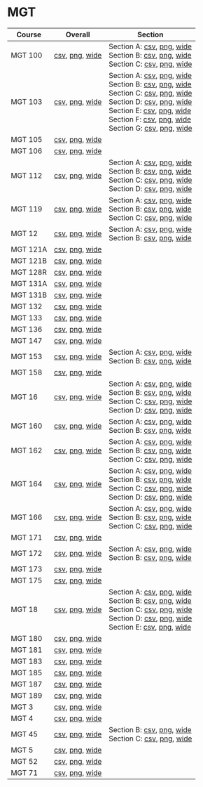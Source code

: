 # MGT

| Course | Overall | Section |
| ------ | ------- | ------- |
| MGT 100 | [csv](https://github.com/UCSD-Historical-Enrollment-Data/2023Spring/blob/main/overall/MGT%20100.csv), [png](https://raw.githubusercontent.com/UCSD-Historical-Enrollment-Data/2023Spring/main/plot_overall/MGT%20100.png), [wide](https://raw.githubusercontent.com/UCSD-Historical-Enrollment-Data/2023Spring/main/plot_overall_wide/MGT%20100.png) | Section A: [csv](https://github.com/UCSD-Historical-Enrollment-Data/2023Spring/blob/main/section/MGT%20100_A.csv), [png](https://raw.githubusercontent.com/UCSD-Historical-Enrollment-Data/2023Spring/main/plot_section/MGT%20100_A.png), [wide](https://raw.githubusercontent.com/UCSD-Historical-Enrollment-Data/2023Spring/main/plot_section_wide/MGT%20100_A.png)<br>Section B: [csv](https://github.com/UCSD-Historical-Enrollment-Data/2023Spring/blob/main/section/MGT%20100_B.csv), [png](https://raw.githubusercontent.com/UCSD-Historical-Enrollment-Data/2023Spring/main/plot_section/MGT%20100_B.png), [wide](https://raw.githubusercontent.com/UCSD-Historical-Enrollment-Data/2023Spring/main/plot_section_wide/MGT%20100_B.png)<br>Section C: [csv](https://github.com/UCSD-Historical-Enrollment-Data/2023Spring/blob/main/section/MGT%20100_C.csv), [png](https://raw.githubusercontent.com/UCSD-Historical-Enrollment-Data/2023Spring/main/plot_section/MGT%20100_C.png), [wide](https://raw.githubusercontent.com/UCSD-Historical-Enrollment-Data/2023Spring/main/plot_section_wide/MGT%20100_C.png) |
| MGT 103 | [csv](https://github.com/UCSD-Historical-Enrollment-Data/2023Spring/blob/main/overall/MGT%20103.csv), [png](https://raw.githubusercontent.com/UCSD-Historical-Enrollment-Data/2023Spring/main/plot_overall/MGT%20103.png), [wide](https://raw.githubusercontent.com/UCSD-Historical-Enrollment-Data/2023Spring/main/plot_overall_wide/MGT%20103.png) | Section A: [csv](https://github.com/UCSD-Historical-Enrollment-Data/2023Spring/blob/main/section/MGT%20103_A.csv), [png](https://raw.githubusercontent.com/UCSD-Historical-Enrollment-Data/2023Spring/main/plot_section/MGT%20103_A.png), [wide](https://raw.githubusercontent.com/UCSD-Historical-Enrollment-Data/2023Spring/main/plot_section_wide/MGT%20103_A.png)<br>Section B: [csv](https://github.com/UCSD-Historical-Enrollment-Data/2023Spring/blob/main/section/MGT%20103_B.csv), [png](https://raw.githubusercontent.com/UCSD-Historical-Enrollment-Data/2023Spring/main/plot_section/MGT%20103_B.png), [wide](https://raw.githubusercontent.com/UCSD-Historical-Enrollment-Data/2023Spring/main/plot_section_wide/MGT%20103_B.png)<br>Section C: [csv](https://github.com/UCSD-Historical-Enrollment-Data/2023Spring/blob/main/section/MGT%20103_C.csv), [png](https://raw.githubusercontent.com/UCSD-Historical-Enrollment-Data/2023Spring/main/plot_section/MGT%20103_C.png), [wide](https://raw.githubusercontent.com/UCSD-Historical-Enrollment-Data/2023Spring/main/plot_section_wide/MGT%20103_C.png)<br>Section D: [csv](https://github.com/UCSD-Historical-Enrollment-Data/2023Spring/blob/main/section/MGT%20103_D.csv), [png](https://raw.githubusercontent.com/UCSD-Historical-Enrollment-Data/2023Spring/main/plot_section/MGT%20103_D.png), [wide](https://raw.githubusercontent.com/UCSD-Historical-Enrollment-Data/2023Spring/main/plot_section_wide/MGT%20103_D.png)<br>Section E: [csv](https://github.com/UCSD-Historical-Enrollment-Data/2023Spring/blob/main/section/MGT%20103_E.csv), [png](https://raw.githubusercontent.com/UCSD-Historical-Enrollment-Data/2023Spring/main/plot_section/MGT%20103_E.png), [wide](https://raw.githubusercontent.com/UCSD-Historical-Enrollment-Data/2023Spring/main/plot_section_wide/MGT%20103_E.png)<br>Section F: [csv](https://github.com/UCSD-Historical-Enrollment-Data/2023Spring/blob/main/section/MGT%20103_F.csv), [png](https://raw.githubusercontent.com/UCSD-Historical-Enrollment-Data/2023Spring/main/plot_section/MGT%20103_F.png), [wide](https://raw.githubusercontent.com/UCSD-Historical-Enrollment-Data/2023Spring/main/plot_section_wide/MGT%20103_F.png)<br>Section G: [csv](https://github.com/UCSD-Historical-Enrollment-Data/2023Spring/blob/main/section/MGT%20103_G.csv), [png](https://raw.githubusercontent.com/UCSD-Historical-Enrollment-Data/2023Spring/main/plot_section/MGT%20103_G.png), [wide](https://raw.githubusercontent.com/UCSD-Historical-Enrollment-Data/2023Spring/main/plot_section_wide/MGT%20103_G.png) |
| MGT 105 | [csv](https://github.com/UCSD-Historical-Enrollment-Data/2023Spring/blob/main/overall/MGT%20105.csv), [png](https://raw.githubusercontent.com/UCSD-Historical-Enrollment-Data/2023Spring/main/plot_overall/MGT%20105.png), [wide](https://raw.githubusercontent.com/UCSD-Historical-Enrollment-Data/2023Spring/main/plot_overall_wide/MGT%20105.png) |  |
| MGT 106 | [csv](https://github.com/UCSD-Historical-Enrollment-Data/2023Spring/blob/main/overall/MGT%20106.csv), [png](https://raw.githubusercontent.com/UCSD-Historical-Enrollment-Data/2023Spring/main/plot_overall/MGT%20106.png), [wide](https://raw.githubusercontent.com/UCSD-Historical-Enrollment-Data/2023Spring/main/plot_overall_wide/MGT%20106.png) |  |
| MGT 112 | [csv](https://github.com/UCSD-Historical-Enrollment-Data/2023Spring/blob/main/overall/MGT%20112.csv), [png](https://raw.githubusercontent.com/UCSD-Historical-Enrollment-Data/2023Spring/main/plot_overall/MGT%20112.png), [wide](https://raw.githubusercontent.com/UCSD-Historical-Enrollment-Data/2023Spring/main/plot_overall_wide/MGT%20112.png) | Section A: [csv](https://github.com/UCSD-Historical-Enrollment-Data/2023Spring/blob/main/section/MGT%20112_A.csv), [png](https://raw.githubusercontent.com/UCSD-Historical-Enrollment-Data/2023Spring/main/plot_section/MGT%20112_A.png), [wide](https://raw.githubusercontent.com/UCSD-Historical-Enrollment-Data/2023Spring/main/plot_section_wide/MGT%20112_A.png)<br>Section B: [csv](https://github.com/UCSD-Historical-Enrollment-Data/2023Spring/blob/main/section/MGT%20112_B.csv), [png](https://raw.githubusercontent.com/UCSD-Historical-Enrollment-Data/2023Spring/main/plot_section/MGT%20112_B.png), [wide](https://raw.githubusercontent.com/UCSD-Historical-Enrollment-Data/2023Spring/main/plot_section_wide/MGT%20112_B.png)<br>Section C: [csv](https://github.com/UCSD-Historical-Enrollment-Data/2023Spring/blob/main/section/MGT%20112_C.csv), [png](https://raw.githubusercontent.com/UCSD-Historical-Enrollment-Data/2023Spring/main/plot_section/MGT%20112_C.png), [wide](https://raw.githubusercontent.com/UCSD-Historical-Enrollment-Data/2023Spring/main/plot_section_wide/MGT%20112_C.png)<br>Section D: [csv](https://github.com/UCSD-Historical-Enrollment-Data/2023Spring/blob/main/section/MGT%20112_D.csv), [png](https://raw.githubusercontent.com/UCSD-Historical-Enrollment-Data/2023Spring/main/plot_section/MGT%20112_D.png), [wide](https://raw.githubusercontent.com/UCSD-Historical-Enrollment-Data/2023Spring/main/plot_section_wide/MGT%20112_D.png) |
| MGT 119 | [csv](https://github.com/UCSD-Historical-Enrollment-Data/2023Spring/blob/main/overall/MGT%20119.csv), [png](https://raw.githubusercontent.com/UCSD-Historical-Enrollment-Data/2023Spring/main/plot_overall/MGT%20119.png), [wide](https://raw.githubusercontent.com/UCSD-Historical-Enrollment-Data/2023Spring/main/plot_overall_wide/MGT%20119.png) | Section A: [csv](https://github.com/UCSD-Historical-Enrollment-Data/2023Spring/blob/main/section/MGT%20119_A.csv), [png](https://raw.githubusercontent.com/UCSD-Historical-Enrollment-Data/2023Spring/main/plot_section/MGT%20119_A.png), [wide](https://raw.githubusercontent.com/UCSD-Historical-Enrollment-Data/2023Spring/main/plot_section_wide/MGT%20119_A.png)<br>Section B: [csv](https://github.com/UCSD-Historical-Enrollment-Data/2023Spring/blob/main/section/MGT%20119_B.csv), [png](https://raw.githubusercontent.com/UCSD-Historical-Enrollment-Data/2023Spring/main/plot_section/MGT%20119_B.png), [wide](https://raw.githubusercontent.com/UCSD-Historical-Enrollment-Data/2023Spring/main/plot_section_wide/MGT%20119_B.png)<br>Section C: [csv](https://github.com/UCSD-Historical-Enrollment-Data/2023Spring/blob/main/section/MGT%20119_C.csv), [png](https://raw.githubusercontent.com/UCSD-Historical-Enrollment-Data/2023Spring/main/plot_section/MGT%20119_C.png), [wide](https://raw.githubusercontent.com/UCSD-Historical-Enrollment-Data/2023Spring/main/plot_section_wide/MGT%20119_C.png) |
| MGT 12 | [csv](https://github.com/UCSD-Historical-Enrollment-Data/2023Spring/blob/main/overall/MGT%2012.csv), [png](https://raw.githubusercontent.com/UCSD-Historical-Enrollment-Data/2023Spring/main/plot_overall/MGT%2012.png), [wide](https://raw.githubusercontent.com/UCSD-Historical-Enrollment-Data/2023Spring/main/plot_overall_wide/MGT%2012.png) | Section A: [csv](https://github.com/UCSD-Historical-Enrollment-Data/2023Spring/blob/main/section/MGT%2012_A.csv), [png](https://raw.githubusercontent.com/UCSD-Historical-Enrollment-Data/2023Spring/main/plot_section/MGT%2012_A.png), [wide](https://raw.githubusercontent.com/UCSD-Historical-Enrollment-Data/2023Spring/main/plot_section_wide/MGT%2012_A.png)<br>Section B: [csv](https://github.com/UCSD-Historical-Enrollment-Data/2023Spring/blob/main/section/MGT%2012_B.csv), [png](https://raw.githubusercontent.com/UCSD-Historical-Enrollment-Data/2023Spring/main/plot_section/MGT%2012_B.png), [wide](https://raw.githubusercontent.com/UCSD-Historical-Enrollment-Data/2023Spring/main/plot_section_wide/MGT%2012_B.png) |
| MGT 121A | [csv](https://github.com/UCSD-Historical-Enrollment-Data/2023Spring/blob/main/overall/MGT%20121A.csv), [png](https://raw.githubusercontent.com/UCSD-Historical-Enrollment-Data/2023Spring/main/plot_overall/MGT%20121A.png), [wide](https://raw.githubusercontent.com/UCSD-Historical-Enrollment-Data/2023Spring/main/plot_overall_wide/MGT%20121A.png) |  |
| MGT 121B | [csv](https://github.com/UCSD-Historical-Enrollment-Data/2023Spring/blob/main/overall/MGT%20121B.csv), [png](https://raw.githubusercontent.com/UCSD-Historical-Enrollment-Data/2023Spring/main/plot_overall/MGT%20121B.png), [wide](https://raw.githubusercontent.com/UCSD-Historical-Enrollment-Data/2023Spring/main/plot_overall_wide/MGT%20121B.png) |  |
| MGT 128R | [csv](https://github.com/UCSD-Historical-Enrollment-Data/2023Spring/blob/main/overall/MGT%20128R.csv), [png](https://raw.githubusercontent.com/UCSD-Historical-Enrollment-Data/2023Spring/main/plot_overall/MGT%20128R.png), [wide](https://raw.githubusercontent.com/UCSD-Historical-Enrollment-Data/2023Spring/main/plot_overall_wide/MGT%20128R.png) |  |
| MGT 131A | [csv](https://github.com/UCSD-Historical-Enrollment-Data/2023Spring/blob/main/overall/MGT%20131A.csv), [png](https://raw.githubusercontent.com/UCSD-Historical-Enrollment-Data/2023Spring/main/plot_overall/MGT%20131A.png), [wide](https://raw.githubusercontent.com/UCSD-Historical-Enrollment-Data/2023Spring/main/plot_overall_wide/MGT%20131A.png) |  |
| MGT 131B | [csv](https://github.com/UCSD-Historical-Enrollment-Data/2023Spring/blob/main/overall/MGT%20131B.csv), [png](https://raw.githubusercontent.com/UCSD-Historical-Enrollment-Data/2023Spring/main/plot_overall/MGT%20131B.png), [wide](https://raw.githubusercontent.com/UCSD-Historical-Enrollment-Data/2023Spring/main/plot_overall_wide/MGT%20131B.png) |  |
| MGT 132 | [csv](https://github.com/UCSD-Historical-Enrollment-Data/2023Spring/blob/main/overall/MGT%20132.csv), [png](https://raw.githubusercontent.com/UCSD-Historical-Enrollment-Data/2023Spring/main/plot_overall/MGT%20132.png), [wide](https://raw.githubusercontent.com/UCSD-Historical-Enrollment-Data/2023Spring/main/plot_overall_wide/MGT%20132.png) |  |
| MGT 133 | [csv](https://github.com/UCSD-Historical-Enrollment-Data/2023Spring/blob/main/overall/MGT%20133.csv), [png](https://raw.githubusercontent.com/UCSD-Historical-Enrollment-Data/2023Spring/main/plot_overall/MGT%20133.png), [wide](https://raw.githubusercontent.com/UCSD-Historical-Enrollment-Data/2023Spring/main/plot_overall_wide/MGT%20133.png) |  |
| MGT 136 | [csv](https://github.com/UCSD-Historical-Enrollment-Data/2023Spring/blob/main/overall/MGT%20136.csv), [png](https://raw.githubusercontent.com/UCSD-Historical-Enrollment-Data/2023Spring/main/plot_overall/MGT%20136.png), [wide](https://raw.githubusercontent.com/UCSD-Historical-Enrollment-Data/2023Spring/main/plot_overall_wide/MGT%20136.png) |  |
| MGT 147 | [csv](https://github.com/UCSD-Historical-Enrollment-Data/2023Spring/blob/main/overall/MGT%20147.csv), [png](https://raw.githubusercontent.com/UCSD-Historical-Enrollment-Data/2023Spring/main/plot_overall/MGT%20147.png), [wide](https://raw.githubusercontent.com/UCSD-Historical-Enrollment-Data/2023Spring/main/plot_overall_wide/MGT%20147.png) |  |
| MGT 153 | [csv](https://github.com/UCSD-Historical-Enrollment-Data/2023Spring/blob/main/overall/MGT%20153.csv), [png](https://raw.githubusercontent.com/UCSD-Historical-Enrollment-Data/2023Spring/main/plot_overall/MGT%20153.png), [wide](https://raw.githubusercontent.com/UCSD-Historical-Enrollment-Data/2023Spring/main/plot_overall_wide/MGT%20153.png) | Section A: [csv](https://github.com/UCSD-Historical-Enrollment-Data/2023Spring/blob/main/section/MGT%20153_A.csv), [png](https://raw.githubusercontent.com/UCSD-Historical-Enrollment-Data/2023Spring/main/plot_section/MGT%20153_A.png), [wide](https://raw.githubusercontent.com/UCSD-Historical-Enrollment-Data/2023Spring/main/plot_section_wide/MGT%20153_A.png)<br>Section B: [csv](https://github.com/UCSD-Historical-Enrollment-Data/2023Spring/blob/main/section/MGT%20153_B.csv), [png](https://raw.githubusercontent.com/UCSD-Historical-Enrollment-Data/2023Spring/main/plot_section/MGT%20153_B.png), [wide](https://raw.githubusercontent.com/UCSD-Historical-Enrollment-Data/2023Spring/main/plot_section_wide/MGT%20153_B.png) |
| MGT 158 | [csv](https://github.com/UCSD-Historical-Enrollment-Data/2023Spring/blob/main/overall/MGT%20158.csv), [png](https://raw.githubusercontent.com/UCSD-Historical-Enrollment-Data/2023Spring/main/plot_overall/MGT%20158.png), [wide](https://raw.githubusercontent.com/UCSD-Historical-Enrollment-Data/2023Spring/main/plot_overall_wide/MGT%20158.png) |  |
| MGT 16 | [csv](https://github.com/UCSD-Historical-Enrollment-Data/2023Spring/blob/main/overall/MGT%2016.csv), [png](https://raw.githubusercontent.com/UCSD-Historical-Enrollment-Data/2023Spring/main/plot_overall/MGT%2016.png), [wide](https://raw.githubusercontent.com/UCSD-Historical-Enrollment-Data/2023Spring/main/plot_overall_wide/MGT%2016.png) | Section A: [csv](https://github.com/UCSD-Historical-Enrollment-Data/2023Spring/blob/main/section/MGT%2016_A.csv), [png](https://raw.githubusercontent.com/UCSD-Historical-Enrollment-Data/2023Spring/main/plot_section/MGT%2016_A.png), [wide](https://raw.githubusercontent.com/UCSD-Historical-Enrollment-Data/2023Spring/main/plot_section_wide/MGT%2016_A.png)<br>Section B: [csv](https://github.com/UCSD-Historical-Enrollment-Data/2023Spring/blob/main/section/MGT%2016_B.csv), [png](https://raw.githubusercontent.com/UCSD-Historical-Enrollment-Data/2023Spring/main/plot_section/MGT%2016_B.png), [wide](https://raw.githubusercontent.com/UCSD-Historical-Enrollment-Data/2023Spring/main/plot_section_wide/MGT%2016_B.png)<br>Section C: [csv](https://github.com/UCSD-Historical-Enrollment-Data/2023Spring/blob/main/section/MGT%2016_C.csv), [png](https://raw.githubusercontent.com/UCSD-Historical-Enrollment-Data/2023Spring/main/plot_section/MGT%2016_C.png), [wide](https://raw.githubusercontent.com/UCSD-Historical-Enrollment-Data/2023Spring/main/plot_section_wide/MGT%2016_C.png)<br>Section D: [csv](https://github.com/UCSD-Historical-Enrollment-Data/2023Spring/blob/main/section/MGT%2016_D.csv), [png](https://raw.githubusercontent.com/UCSD-Historical-Enrollment-Data/2023Spring/main/plot_section/MGT%2016_D.png), [wide](https://raw.githubusercontent.com/UCSD-Historical-Enrollment-Data/2023Spring/main/plot_section_wide/MGT%2016_D.png) |
| MGT 160 | [csv](https://github.com/UCSD-Historical-Enrollment-Data/2023Spring/blob/main/overall/MGT%20160.csv), [png](https://raw.githubusercontent.com/UCSD-Historical-Enrollment-Data/2023Spring/main/plot_overall/MGT%20160.png), [wide](https://raw.githubusercontent.com/UCSD-Historical-Enrollment-Data/2023Spring/main/plot_overall_wide/MGT%20160.png) | Section A: [csv](https://github.com/UCSD-Historical-Enrollment-Data/2023Spring/blob/main/section/MGT%20160_A.csv), [png](https://raw.githubusercontent.com/UCSD-Historical-Enrollment-Data/2023Spring/main/plot_section/MGT%20160_A.png), [wide](https://raw.githubusercontent.com/UCSD-Historical-Enrollment-Data/2023Spring/main/plot_section_wide/MGT%20160_A.png)<br>Section B: [csv](https://github.com/UCSD-Historical-Enrollment-Data/2023Spring/blob/main/section/MGT%20160_B.csv), [png](https://raw.githubusercontent.com/UCSD-Historical-Enrollment-Data/2023Spring/main/plot_section/MGT%20160_B.png), [wide](https://raw.githubusercontent.com/UCSD-Historical-Enrollment-Data/2023Spring/main/plot_section_wide/MGT%20160_B.png) |
| MGT 162 | [csv](https://github.com/UCSD-Historical-Enrollment-Data/2023Spring/blob/main/overall/MGT%20162.csv), [png](https://raw.githubusercontent.com/UCSD-Historical-Enrollment-Data/2023Spring/main/plot_overall/MGT%20162.png), [wide](https://raw.githubusercontent.com/UCSD-Historical-Enrollment-Data/2023Spring/main/plot_overall_wide/MGT%20162.png) | Section A: [csv](https://github.com/UCSD-Historical-Enrollment-Data/2023Spring/blob/main/section/MGT%20162_A.csv), [png](https://raw.githubusercontent.com/UCSD-Historical-Enrollment-Data/2023Spring/main/plot_section/MGT%20162_A.png), [wide](https://raw.githubusercontent.com/UCSD-Historical-Enrollment-Data/2023Spring/main/plot_section_wide/MGT%20162_A.png)<br>Section B: [csv](https://github.com/UCSD-Historical-Enrollment-Data/2023Spring/blob/main/section/MGT%20162_B.csv), [png](https://raw.githubusercontent.com/UCSD-Historical-Enrollment-Data/2023Spring/main/plot_section/MGT%20162_B.png), [wide](https://raw.githubusercontent.com/UCSD-Historical-Enrollment-Data/2023Spring/main/plot_section_wide/MGT%20162_B.png)<br>Section C: [csv](https://github.com/UCSD-Historical-Enrollment-Data/2023Spring/blob/main/section/MGT%20162_C.csv), [png](https://raw.githubusercontent.com/UCSD-Historical-Enrollment-Data/2023Spring/main/plot_section/MGT%20162_C.png), [wide](https://raw.githubusercontent.com/UCSD-Historical-Enrollment-Data/2023Spring/main/plot_section_wide/MGT%20162_C.png) |
| MGT 164 | [csv](https://github.com/UCSD-Historical-Enrollment-Data/2023Spring/blob/main/overall/MGT%20164.csv), [png](https://raw.githubusercontent.com/UCSD-Historical-Enrollment-Data/2023Spring/main/plot_overall/MGT%20164.png), [wide](https://raw.githubusercontent.com/UCSD-Historical-Enrollment-Data/2023Spring/main/plot_overall_wide/MGT%20164.png) | Section A: [csv](https://github.com/UCSD-Historical-Enrollment-Data/2023Spring/blob/main/section/MGT%20164_A.csv), [png](https://raw.githubusercontent.com/UCSD-Historical-Enrollment-Data/2023Spring/main/plot_section/MGT%20164_A.png), [wide](https://raw.githubusercontent.com/UCSD-Historical-Enrollment-Data/2023Spring/main/plot_section_wide/MGT%20164_A.png)<br>Section B: [csv](https://github.com/UCSD-Historical-Enrollment-Data/2023Spring/blob/main/section/MGT%20164_B.csv), [png](https://raw.githubusercontent.com/UCSD-Historical-Enrollment-Data/2023Spring/main/plot_section/MGT%20164_B.png), [wide](https://raw.githubusercontent.com/UCSD-Historical-Enrollment-Data/2023Spring/main/plot_section_wide/MGT%20164_B.png)<br>Section C: [csv](https://github.com/UCSD-Historical-Enrollment-Data/2023Spring/blob/main/section/MGT%20164_C.csv), [png](https://raw.githubusercontent.com/UCSD-Historical-Enrollment-Data/2023Spring/main/plot_section/MGT%20164_C.png), [wide](https://raw.githubusercontent.com/UCSD-Historical-Enrollment-Data/2023Spring/main/plot_section_wide/MGT%20164_C.png)<br>Section D: [csv](https://github.com/UCSD-Historical-Enrollment-Data/2023Spring/blob/main/section/MGT%20164_D.csv), [png](https://raw.githubusercontent.com/UCSD-Historical-Enrollment-Data/2023Spring/main/plot_section/MGT%20164_D.png), [wide](https://raw.githubusercontent.com/UCSD-Historical-Enrollment-Data/2023Spring/main/plot_section_wide/MGT%20164_D.png) |
| MGT 166 | [csv](https://github.com/UCSD-Historical-Enrollment-Data/2023Spring/blob/main/overall/MGT%20166.csv), [png](https://raw.githubusercontent.com/UCSD-Historical-Enrollment-Data/2023Spring/main/plot_overall/MGT%20166.png), [wide](https://raw.githubusercontent.com/UCSD-Historical-Enrollment-Data/2023Spring/main/plot_overall_wide/MGT%20166.png) | Section A: [csv](https://github.com/UCSD-Historical-Enrollment-Data/2023Spring/blob/main/section/MGT%20166_A.csv), [png](https://raw.githubusercontent.com/UCSD-Historical-Enrollment-Data/2023Spring/main/plot_section/MGT%20166_A.png), [wide](https://raw.githubusercontent.com/UCSD-Historical-Enrollment-Data/2023Spring/main/plot_section_wide/MGT%20166_A.png)<br>Section B: [csv](https://github.com/UCSD-Historical-Enrollment-Data/2023Spring/blob/main/section/MGT%20166_B.csv), [png](https://raw.githubusercontent.com/UCSD-Historical-Enrollment-Data/2023Spring/main/plot_section/MGT%20166_B.png), [wide](https://raw.githubusercontent.com/UCSD-Historical-Enrollment-Data/2023Spring/main/plot_section_wide/MGT%20166_B.png)<br>Section C: [csv](https://github.com/UCSD-Historical-Enrollment-Data/2023Spring/blob/main/section/MGT%20166_C.csv), [png](https://raw.githubusercontent.com/UCSD-Historical-Enrollment-Data/2023Spring/main/plot_section/MGT%20166_C.png), [wide](https://raw.githubusercontent.com/UCSD-Historical-Enrollment-Data/2023Spring/main/plot_section_wide/MGT%20166_C.png) |
| MGT 171 | [csv](https://github.com/UCSD-Historical-Enrollment-Data/2023Spring/blob/main/overall/MGT%20171.csv), [png](https://raw.githubusercontent.com/UCSD-Historical-Enrollment-Data/2023Spring/main/plot_overall/MGT%20171.png), [wide](https://raw.githubusercontent.com/UCSD-Historical-Enrollment-Data/2023Spring/main/plot_overall_wide/MGT%20171.png) |  |
| MGT 172 | [csv](https://github.com/UCSD-Historical-Enrollment-Data/2023Spring/blob/main/overall/MGT%20172.csv), [png](https://raw.githubusercontent.com/UCSD-Historical-Enrollment-Data/2023Spring/main/plot_overall/MGT%20172.png), [wide](https://raw.githubusercontent.com/UCSD-Historical-Enrollment-Data/2023Spring/main/plot_overall_wide/MGT%20172.png) | Section A: [csv](https://github.com/UCSD-Historical-Enrollment-Data/2023Spring/blob/main/section/MGT%20172_A.csv), [png](https://raw.githubusercontent.com/UCSD-Historical-Enrollment-Data/2023Spring/main/plot_section/MGT%20172_A.png), [wide](https://raw.githubusercontent.com/UCSD-Historical-Enrollment-Data/2023Spring/main/plot_section_wide/MGT%20172_A.png)<br>Section B: [csv](https://github.com/UCSD-Historical-Enrollment-Data/2023Spring/blob/main/section/MGT%20172_B.csv), [png](https://raw.githubusercontent.com/UCSD-Historical-Enrollment-Data/2023Spring/main/plot_section/MGT%20172_B.png), [wide](https://raw.githubusercontent.com/UCSD-Historical-Enrollment-Data/2023Spring/main/plot_section_wide/MGT%20172_B.png) |
| MGT 173 | [csv](https://github.com/UCSD-Historical-Enrollment-Data/2023Spring/blob/main/overall/MGT%20173.csv), [png](https://raw.githubusercontent.com/UCSD-Historical-Enrollment-Data/2023Spring/main/plot_overall/MGT%20173.png), [wide](https://raw.githubusercontent.com/UCSD-Historical-Enrollment-Data/2023Spring/main/plot_overall_wide/MGT%20173.png) |  |
| MGT 175 | [csv](https://github.com/UCSD-Historical-Enrollment-Data/2023Spring/blob/main/overall/MGT%20175.csv), [png](https://raw.githubusercontent.com/UCSD-Historical-Enrollment-Data/2023Spring/main/plot_overall/MGT%20175.png), [wide](https://raw.githubusercontent.com/UCSD-Historical-Enrollment-Data/2023Spring/main/plot_overall_wide/MGT%20175.png) |  |
| MGT 18 | [csv](https://github.com/UCSD-Historical-Enrollment-Data/2023Spring/blob/main/overall/MGT%2018.csv), [png](https://raw.githubusercontent.com/UCSD-Historical-Enrollment-Data/2023Spring/main/plot_overall/MGT%2018.png), [wide](https://raw.githubusercontent.com/UCSD-Historical-Enrollment-Data/2023Spring/main/plot_overall_wide/MGT%2018.png) | Section A: [csv](https://github.com/UCSD-Historical-Enrollment-Data/2023Spring/blob/main/section/MGT%2018_A.csv), [png](https://raw.githubusercontent.com/UCSD-Historical-Enrollment-Data/2023Spring/main/plot_section/MGT%2018_A.png), [wide](https://raw.githubusercontent.com/UCSD-Historical-Enrollment-Data/2023Spring/main/plot_section_wide/MGT%2018_A.png)<br>Section B: [csv](https://github.com/UCSD-Historical-Enrollment-Data/2023Spring/blob/main/section/MGT%2018_B.csv), [png](https://raw.githubusercontent.com/UCSD-Historical-Enrollment-Data/2023Spring/main/plot_section/MGT%2018_B.png), [wide](https://raw.githubusercontent.com/UCSD-Historical-Enrollment-Data/2023Spring/main/plot_section_wide/MGT%2018_B.png)<br>Section C: [csv](https://github.com/UCSD-Historical-Enrollment-Data/2023Spring/blob/main/section/MGT%2018_C.csv), [png](https://raw.githubusercontent.com/UCSD-Historical-Enrollment-Data/2023Spring/main/plot_section/MGT%2018_C.png), [wide](https://raw.githubusercontent.com/UCSD-Historical-Enrollment-Data/2023Spring/main/plot_section_wide/MGT%2018_C.png)<br>Section D: [csv](https://github.com/UCSD-Historical-Enrollment-Data/2023Spring/blob/main/section/MGT%2018_D.csv), [png](https://raw.githubusercontent.com/UCSD-Historical-Enrollment-Data/2023Spring/main/plot_section/MGT%2018_D.png), [wide](https://raw.githubusercontent.com/UCSD-Historical-Enrollment-Data/2023Spring/main/plot_section_wide/MGT%2018_D.png)<br>Section E: [csv](https://github.com/UCSD-Historical-Enrollment-Data/2023Spring/blob/main/section/MGT%2018_E.csv), [png](https://raw.githubusercontent.com/UCSD-Historical-Enrollment-Data/2023Spring/main/plot_section/MGT%2018_E.png), [wide](https://raw.githubusercontent.com/UCSD-Historical-Enrollment-Data/2023Spring/main/plot_section_wide/MGT%2018_E.png) |
| MGT 180 | [csv](https://github.com/UCSD-Historical-Enrollment-Data/2023Spring/blob/main/overall/MGT%20180.csv), [png](https://raw.githubusercontent.com/UCSD-Historical-Enrollment-Data/2023Spring/main/plot_overall/MGT%20180.png), [wide](https://raw.githubusercontent.com/UCSD-Historical-Enrollment-Data/2023Spring/main/plot_overall_wide/MGT%20180.png) |  |
| MGT 181 | [csv](https://github.com/UCSD-Historical-Enrollment-Data/2023Spring/blob/main/overall/MGT%20181.csv), [png](https://raw.githubusercontent.com/UCSD-Historical-Enrollment-Data/2023Spring/main/plot_overall/MGT%20181.png), [wide](https://raw.githubusercontent.com/UCSD-Historical-Enrollment-Data/2023Spring/main/plot_overall_wide/MGT%20181.png) |  |
| MGT 183 | [csv](https://github.com/UCSD-Historical-Enrollment-Data/2023Spring/blob/main/overall/MGT%20183.csv), [png](https://raw.githubusercontent.com/UCSD-Historical-Enrollment-Data/2023Spring/main/plot_overall/MGT%20183.png), [wide](https://raw.githubusercontent.com/UCSD-Historical-Enrollment-Data/2023Spring/main/plot_overall_wide/MGT%20183.png) |  |
| MGT 185 | [csv](https://github.com/UCSD-Historical-Enrollment-Data/2023Spring/blob/main/overall/MGT%20185.csv), [png](https://raw.githubusercontent.com/UCSD-Historical-Enrollment-Data/2023Spring/main/plot_overall/MGT%20185.png), [wide](https://raw.githubusercontent.com/UCSD-Historical-Enrollment-Data/2023Spring/main/plot_overall_wide/MGT%20185.png) |  |
| MGT 187 | [csv](https://github.com/UCSD-Historical-Enrollment-Data/2023Spring/blob/main/overall/MGT%20187.csv), [png](https://raw.githubusercontent.com/UCSD-Historical-Enrollment-Data/2023Spring/main/plot_overall/MGT%20187.png), [wide](https://raw.githubusercontent.com/UCSD-Historical-Enrollment-Data/2023Spring/main/plot_overall_wide/MGT%20187.png) |  |
| MGT 189 | [csv](https://github.com/UCSD-Historical-Enrollment-Data/2023Spring/blob/main/overall/MGT%20189.csv), [png](https://raw.githubusercontent.com/UCSD-Historical-Enrollment-Data/2023Spring/main/plot_overall/MGT%20189.png), [wide](https://raw.githubusercontent.com/UCSD-Historical-Enrollment-Data/2023Spring/main/plot_overall_wide/MGT%20189.png) |  |
| MGT 3 | [csv](https://github.com/UCSD-Historical-Enrollment-Data/2023Spring/blob/main/overall/MGT%203.csv), [png](https://raw.githubusercontent.com/UCSD-Historical-Enrollment-Data/2023Spring/main/plot_overall/MGT%203.png), [wide](https://raw.githubusercontent.com/UCSD-Historical-Enrollment-Data/2023Spring/main/plot_overall_wide/MGT%203.png) |  |
| MGT 4 | [csv](https://github.com/UCSD-Historical-Enrollment-Data/2023Spring/blob/main/overall/MGT%204.csv), [png](https://raw.githubusercontent.com/UCSD-Historical-Enrollment-Data/2023Spring/main/plot_overall/MGT%204.png), [wide](https://raw.githubusercontent.com/UCSD-Historical-Enrollment-Data/2023Spring/main/plot_overall_wide/MGT%204.png) |  |
| MGT 45 | [csv](https://github.com/UCSD-Historical-Enrollment-Data/2023Spring/blob/main/overall/MGT%2045.csv), [png](https://raw.githubusercontent.com/UCSD-Historical-Enrollment-Data/2023Spring/main/plot_overall/MGT%2045.png), [wide](https://raw.githubusercontent.com/UCSD-Historical-Enrollment-Data/2023Spring/main/plot_overall_wide/MGT%2045.png) | Section B: [csv](https://github.com/UCSD-Historical-Enrollment-Data/2023Spring/blob/main/section/MGT%2045_B.csv), [png](https://raw.githubusercontent.com/UCSD-Historical-Enrollment-Data/2023Spring/main/plot_section/MGT%2045_B.png), [wide](https://raw.githubusercontent.com/UCSD-Historical-Enrollment-Data/2023Spring/main/plot_section_wide/MGT%2045_B.png)<br>Section C: [csv](https://github.com/UCSD-Historical-Enrollment-Data/2023Spring/blob/main/section/MGT%2045_C.csv), [png](https://raw.githubusercontent.com/UCSD-Historical-Enrollment-Data/2023Spring/main/plot_section/MGT%2045_C.png), [wide](https://raw.githubusercontent.com/UCSD-Historical-Enrollment-Data/2023Spring/main/plot_section_wide/MGT%2045_C.png) |
| MGT 5 | [csv](https://github.com/UCSD-Historical-Enrollment-Data/2023Spring/blob/main/overall/MGT%205.csv), [png](https://raw.githubusercontent.com/UCSD-Historical-Enrollment-Data/2023Spring/main/plot_overall/MGT%205.png), [wide](https://raw.githubusercontent.com/UCSD-Historical-Enrollment-Data/2023Spring/main/plot_overall_wide/MGT%205.png) |  |
| MGT 52 | [csv](https://github.com/UCSD-Historical-Enrollment-Data/2023Spring/blob/main/overall/MGT%2052.csv), [png](https://raw.githubusercontent.com/UCSD-Historical-Enrollment-Data/2023Spring/main/plot_overall/MGT%2052.png), [wide](https://raw.githubusercontent.com/UCSD-Historical-Enrollment-Data/2023Spring/main/plot_overall_wide/MGT%2052.png) |  |
| MGT 71 | [csv](https://github.com/UCSD-Historical-Enrollment-Data/2023Spring/blob/main/overall/MGT%2071.csv), [png](https://raw.githubusercontent.com/UCSD-Historical-Enrollment-Data/2023Spring/main/plot_overall/MGT%2071.png), [wide](https://raw.githubusercontent.com/UCSD-Historical-Enrollment-Data/2023Spring/main/plot_overall_wide/MGT%2071.png) |  |
